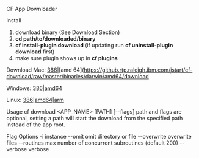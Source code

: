 CF App Downloader

Install 
1. download binary (See Download Section)
2. **cd path/to/downloaded/binary**
3. **cf install-plugin download** (if updating run **cf uninstall-plugin download** first)
4. make sure plugin shows up in **cf plugins** 

Download
 Mac: [386](https://github.rtp.raleigh.ibm.com/jstart/cf-download/raw/master/binaries/darwin/386/download)|[amd 64](https://github.rtp.raleigh.ibm.com/jstart/cf-download/raw/master/binaries/darwin/amd64/download
 
 Windows: [386](https://github.rtp.raleigh.ibm.com/jstart/cf-download/blob/master/binaries/windows/386/download.exe)|[amd64](https://github.rtp.raleigh.ibm.com/jstart/cf-download/blob/master/binaries/windows/amd64/download.exe)    
 
 Linux: [386](https://github.rtp.raleigh.ibm.com/jstart/cf-download/raw/master/binaries/linux/386/download)|[amd64](https://github.rtp.raleigh.ibm.com/jstart/cf-download/raw/master/binaries/linux/amd64/download)|[arm](https://github.rtp.raleigh.ibm.com/jstart/cf-download/raw/master/binaries/linux/arm/download)

Usage
cf download <APP_NAME> [PATH] [--flags]
path and flags are optional, setting a path will start the download from the specified path instead of the app root.

Flag Options
-i 			instance
--omit		omit directory or file
--overwrite	overwrite files
--routines	max number of concurrent subroutines (default 200)
--verbose	verbose